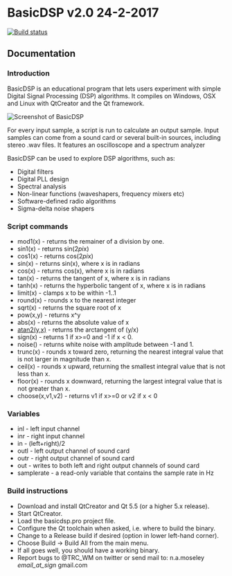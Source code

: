 # BasicDSP v2.0 24-2-2017
[![Build status](https://ci.appveyor.com/api/projects/status/kha245h887fatvtl?svg=true)](https://ci.appveyor.com/project/trcwm/basicdsp)

## Documentation

### Introduction

BasicDSP is an educational program that lets users experiment with simple Digital Signal Processing (DSP) algorithms. It compiles on Windows, OSX and Linux with QtCreator and the Qt framework.

![Screenshot of BasicDSP](examples/screenshot_pll.png?raw=true "Screenshot of BasicDSP")

For every input sample, a script is run to calculate an output sample. Input samples can come from a sound card or several built-in sources, including stereo .wav files. It features an oscilloscope and a spectrum analyzer

BasicDSP can be used to explore DSP algorithms, such as:
* Digital filters
* Digital PLL design
* Spectral analysis
* Non-linear functions (waveshapers, frequency mixers etc)
* Software-defined radio algorithms
* Sigma-delta noise shapers

### Script commands
* mod1(x) - returns the remainer of a division by one.
* sin1(x) - returns sin(2*pi*x)
* cos1(x) - returns cos(2*pi*x)
* sin(x) - returns sin(x), where x is in radians
* cos(x) - returns cos(x), where x is in radians
* tan(x) - returns the tangent of x, where x is in radians
* tanh(x) - returns the hyperbolic tangent of x, where x is in radians
* limit(x) - clamps x to be within -1..1
* round(x) - rounds x to the nearest integer
* sqrt(x) - returns the square root of x
* pow(x,y) - returns x^y
* abs(x) - returns the absolute value of x
* [atan2(y,x)](https://en.wikipedia.org/wiki/Atan2) - returns the arctangent of (y/x)
* sign(x) - returns 1 if x>=0 and -1 if x < 0.
* noise() - returns white noise with amplitude between -1 and 1.
* trunc(x) - rounds x toward zero, returning the nearest integral value that is not larger in magnitude than x.
* ceil(x) - rounds x upward, returning the smallest integral value that is not less than x.
* floor(x) - rounds x downward, returning the largest integral value that is not greater than x.
* choose(x,v1,v2) - returns v1 if x>=0 or v2 if x < 0

### Variables
* inl - left input channel
* inr - right input channel
* in - (left+right)/2
* outl - left output channel of sound card
* outr - right output channel of sound card
* out - writes to both left and right output channels of sound card
* samplerate - a read-only variable that contains the sample rate in Hz

### Build instructions
* Download and install QtCreator and Qt 5.5 (or a higher 5.x release).
* Start QtCreator.
* Load the basicdsp.pro project file.
* Configure the Qt toolchain when asked, i.e. where to build the binary.
* Change to a Release build if desired (option in lower left-hand corner).
* Choose Build -> Build All from the main menu.
* If all goes well, you should have a working binary.
* Report bugs to @TRC_WM on twitter or send mail to: n.a.moseley _email_at_sign_ gmail.com